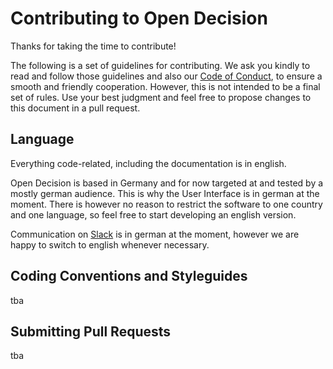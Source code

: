 # Contributing to Open Decision
Thanks for taking the time to contribute!

The following is a set of guidelines for contributing.
We ask you kindly to read and follow those guidelines and also our [Code of Conduct](CODE_OF_CONDUCT.md),
to ensure a smooth and friendly cooperation. However, this is not intended to be a final set of rules.
Use your best judgment and feel free to propose changes to this document in a pull request.

## Language
Everything code-related, including the documentation is in english.

Open Decision is based in Germany and for now targeted at and tested by a mostly german audience.
This is why the User Interface is in german at the moment. There is however no reason to restrict the software to one country and one language, so feel free to start developing an english version.

Communication on [Slack](https://open-decision.org/slack) is in german at the moment, however we are happy to switch to english whenever necessary.
## Coding Conventions and Styleguides

tba

## Submitting Pull Requests

tba
